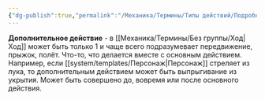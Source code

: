 ```yaml
---
{"dg-publish":true,"permalink":"/Механика/Термины/Типы действий/Подробнее о типах действий/Дополнительное/","noteIcon":"","created":"2025-07-12T09:55:55.090+03:00","updated":"2025-07-29T23:55:56.352+03:00"}
---
```


**Дополнительное действие** - в [[Механика/Термины/Без группы/Ход\|Ход]] может быть только 1 и чаще всего подразумевает передвижение, прыжок, полёт. Что-то, что делается вместе с основным действием. Например, если [[system/templates/Персонаж\|Персонаж]] стреляет из лука, то дополнительным действием может быть выпрыгивание из укрытия. Может быть совершено до, вовремя или после основного действия.